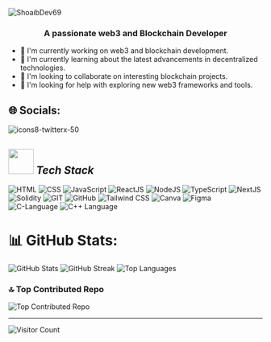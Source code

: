 
![ShoaibDev69](https://github.com/ShoaibDev69/ShoaibDev69/assets/124503086/8c4701cc-9991-42f3-ac04-87e9dec4fe5b)

<h3 align="center">A passionate web3 and Blockchain Developer</h3>

- 🔭 I'm currently working on web3 and blockchain development.
- 🌱 I'm currently learning about the latest advancements in decentralized technologies.
- 👯 I'm looking to collaborate on interesting blockchain projects.
- 🤝 I'm looking for help with exploring new web3 frameworks and tools.
  
## 🌐 Socials:

![icons8-twitterx-50](https://github.com/ShoaibDev69/ShoaibDev69/assets/124503086/2c5d5071-4af4-4966-b83e-7e199b5c78f9)

## <img src="https://github.com/ShoaibDev69/ShoaibDev69/assets/124503086/e131890e-2691-453c-908f-39a3517bfd41" width="50" height="50"> *Tech Stack*
![HTML](https://github.com/ShoaibDev69/ShoaibDev69/assets/124503086/47a3938a-918f-4d28-b989-d188799a00c3)
![CSS](https://github.com/ShoaibDev69/ShoaibDev69/assets/124503086/8f84d5d7-bf93-4c29-b032-39a10243d121)
![JavaScript](https://github.com/ShoaibDev69/ShoaibDev69/assets/124503086/642608d1-d800-4953-a580-3832aaf28440)
![ReactJS](https://github.com/ShoaibDev69/ShoaibDev69/assets/124503086/3313b54f-f019-4185-af1b-3f75ce6376e7)
![NodeJS](https://github.com/ShoaibDev69/ShoaibDev69/assets/124503086/22087653-62dc-4b69-b39c-c8ed2af74c42)
![TypeScript](https://github.com/ShoaibDev69/ShoaibDev69/assets/124503086/599dd6bc-aef0-446b-9ed0-ae3fe64c8b3c)
![NextJS](https://github.com/ShoaibDev69/ShoaibDev69/assets/124503086/cbb56bd7-b170-4aec-9ffe-d229abee751e)
![Solidity](https://github.com/ShoaibDev69/ShoaibDev69/assets/124503086/05f1ba4c-0bf0-4266-8033-027d3e3290b5)
![GIT](https://github.com/ShoaibDev69/ShoaibDev69/assets/124503086/722203b6-f994-4a5d-8f4a-d87c070c4c75)
![GitHub](https://github.com/ShoaibDev69/ShoaibDev69/assets/124503086/91e600ac-ef48-4234-8d14-43da7f2a79d5)
![Tailwind CSS](https://github.com/ShoaibDev69/ShoaibDev69/assets/124503086/02f2509e-a226-4641-9216-9f9b14de0945)
![Canva](https://github.com/ShoaibDev69/ShoaibDev69/assets/124503086/104eba14-fe00-433b-9376-3975dd420b56)
![Figma](https://github.com/ShoaibDev69/ShoaibDev69/assets/124503086/4c1dd311-5782-45ec-9c71-6a1c8e1a646b)
![C-Language](https://github.com/ShoaibDev69/ShoaibDev69/assets/124503086/789ef4e6-50ad-42e2-9685-2177e22e0189)
![C++ Language](https://github.com/ShoaibDev69/ShoaibDev69/assets/124503086/ed2a2bae-fab8-441a-b903-779a36d9e181)
# 📊 GitHub Stats:
![GitHub Stats](https://github-readme-stats.vercel.app/api?username=ShoaibDev69&theme=tokyonight&hide_border=false&include_all_commits=true&count_private=false)
![GitHub Streak](https://github-readme-streak-stats.herokuapp.com/?user=ShoaibDev69&theme=tokyonight&hide_border=false)
![Top Languages](https://github-readme-stats.vercel.app/api/top-langs/?username=ShoaibDev69&theme=tokyonight&hide_border=false&include_all_commits=true&count_private=false&layout=compact)

### 🔝 Top Contributed Repo
![Top Contributed Repo](https://github-contributor-stats.vercel.app/api?username=ShoaibDev69&limit=5&theme=tokyonight&combine_all_yearly_contributions=true)

---

![Visitor Count](https://visitcount.itsvg.in/api?id=ShoaibDev69&icon=0&color=0)

